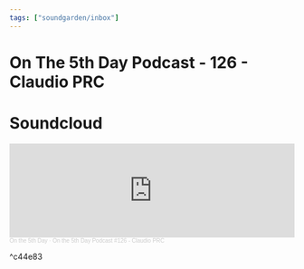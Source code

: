 ```yaml
---
tags: ["soundgarden/inbox"]
---
```


# On The 5th Day Podcast - 126 - Claudio PRC

# Soundcloud 
<iframe width="100%" height="166" scrolling="no" frameborder="no" allow="autoplay" src="https://w.soundcloud.com/player/?url=https%3A//api.soundcloud.com/tracks/973903102&color=%23ff5500&auto_play=false&hide_related=false&show_comments=true&show_user=true&show_reposts=false&show_teaser=true"></iframe><div style="font-size: 10px; color: #cccccc;line-break: anywhere;word-break: normal;overflow: hidden;white-space: nowrap;text-overflow: ellipsis; font-family: Interstate,Lucida Grande,Lucida Sans Unicode,Lucida Sans,Garuda,Verdana,Tahoma,sans-serif;font-weight: 100;"><a href="https://soundcloud.com/onthe5thday" title="On the 5th Day" target="_blank" style="color: #cccccc; text-decoration: none;">On the 5th Day</a> · <a href="https://soundcloud.com/onthe5thday/claudio-prc-on-the-5th-day-podcast" title="On the 5th Day Podcast #126 - Claudio PRC" target="_blank" style="color: #cccccc; text-decoration: none;">On the 5th Day Podcast #126 - Claudio PRC</a></div>

^c44e83
